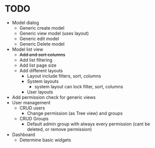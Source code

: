 # TODO

- Model dialog
  - Generic create model
  - Generic view model (uses layout)
  - Generic edit model
  - Generic Delete model
- Model list view
  - ~~Add and sort columns~~
  - Add list filtering
  - Add list page size
  - Add different layouts
    - Layout include filters, sort, columns
    - System layouts
      - system layout can lock filter, sort, columns
    - User layouts
- Add permission check for generic views
- User management
  - CRUD users
    - Change permission (as Tree view) and groups
  - CRUD Groups
    - Default admin group with always every permission (cant be deleted, or remove permission)
- Dashboard
  - Determine basic widgets
